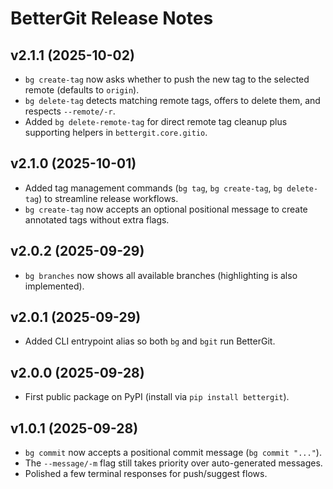 # BetterGit Release Notes

## v2.1.1 (2025-10-02)
- `bg create-tag` now asks whether to push the new tag to the selected remote (defaults to `origin`).
- `bg delete-tag` detects matching remote tags, offers to delete them, and respects `--remote/-r`.
- Added `bg delete-remote-tag` for direct remote tag cleanup plus supporting helpers in `bettergit.core.gitio`.

## v2.1.0 (2025-10-01)
- Added tag management commands (`bg tag`, `bg create-tag`, `bg delete-tag`) to streamline release workflows.
- `bg create-tag` now accepts an optional positional message to create annotated tags without extra flags.

## v2.0.2 (2025-09-29)
- `bg branches` now shows all available branches (highlighting is also implemented).

## v2.0.1 (2025-09-29)
- Added CLI entrypoint alias so both `bg` and `bgit` run BetterGit.

## v2.0.0 (2025-09-28)
- First public package on PyPI (install via `pip install bettergit`).

## v1.0.1 (2025-09-28)
- `bg commit` now accepts a positional commit message (`bg commit "..."`).
- The `--message/-m` flag still takes priority over auto-generated messages.
- Polished a few terminal responses for push/suggest flows.
